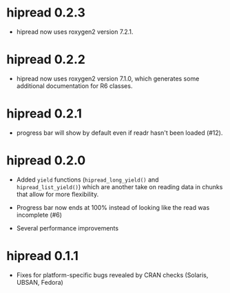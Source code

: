 # hipread 0.2.3
* hipread now uses roxygen2 version 7.2.1.

# hipread 0.2.2
* hipread now uses roxygen2 version 7.1.0, which generates some additional 
  documentation for R6 classes.

# hipread 0.2.1
* progress bar will show by default even if readr hasn't been loaded (#12).

# hipread 0.2.0
* Added `yield` functions (`hipread_long_yield()` and `hipread_list_yield()`) which
  are another take on reading data in chunks that allow for more flexibility.

* Progress bar now ends at 100% instead of looking like the read was incomplete (#6)

* Several performance improvements

# hipread 0.1.1

* Fixes for platform-specific bugs revealed by CRAN checks (Solaris, UBSAN, Fedora)
